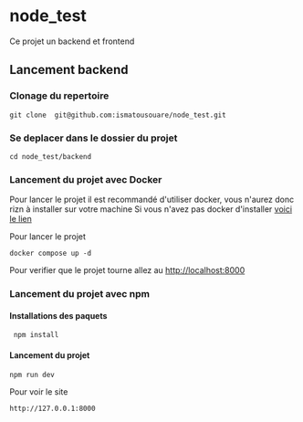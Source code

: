 # node_test
Ce projet un backend et frontend

## Lancement backend
### Clonage du repertoire
```
git clone  git@github.com:ismatousouare/node_test.git
```
### Se deplacer dans le dossier du projet
```
cd node_test/backend
```
### Lancement du projet avec Docker
Pour lancer le projet il est recommandé d'utiliser docker, vous n'aurez donc rizn à installer sur votre machine
Si vous n'avez pas docker d'installer <a  href="https://docs.docker.com/engine/install/"> voici le lien</a>


Pour lancer le projet

```
docker compose up -d

```
Pour verifier que le projet tourne allez au  <a href=" http://localhost:8000"> http://localhost:8000</a>

### Lancement du projet avec npm
#### Installations des paquets
```
 npm install 
```
#### Lancement du projet
```
npm run dev
```

Pour voir le site 
```
http://127.0.0.1:8000
```

